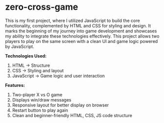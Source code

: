 # zero-cross-game
This is my first project, where I utilized JavaScript to build the core functionality, complemented by HTML and CSS for styling and design. It marks the beginning of my journey into game development and showcases my ability to integrate these technologies effectively.
This project allows two players to play on the same screen with a clean UI and game logic powered by JavaScript.

**Technologies Used:**

1. HTML → Structure
2. CSS → Styling and layout
3. JavaScript → Game logic and user interaction

**Features:**

1. Two-player X vs O game
2. Displays win/draw messages
3. Responsive layout for better display on browser
4. Restart button to play again
5. Clean and beginner-friendly HTML, CSS, JS code structure
